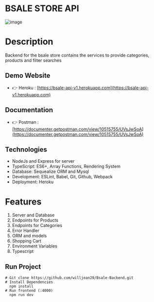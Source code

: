 # BSALE STORE API

![image](https://user-images.githubusercontent.com/61263958/159086233-59744aad-31ec-499b-ac30-8b85b1a1cd85.png)

# Description

Backend for the bsale store contains the services to provide categories, products and filter searches

## Demo Website

- 👉 Heroku : [https://bsale-api-v1.herokuapp.com](https://bsale-api-v1.herokuapp.com)

## Documentation

- 👉 Postman : [https://documenter.getpostman.com/view/10515755/UVsJwSoA](https://documenter.getpostman.com/view/10515755/UVsJwSoA)

## Technologies

- NodeJs and Express for server
- TypeScript: ES6+, Array Functions, Rendering System
- Database: Sequealize ORM and Mysql
- Development: ESLint, Babel, Git, Github, Webpack
- Deployment: Heroku

# Features

1. Server and Database
2. Endpoints for Products
3. Endpoints for Categories
4. Error Handler
5. ORM and models
6. Shopping Cart
7. Environment Variables
8. Typescript

## Run Project

```
# Git clone https://github.com/willjean29/Bsale-Backend.git
# Install Dependencies
  npm install
# Run frontend (:4000)
  npm run dev
```
